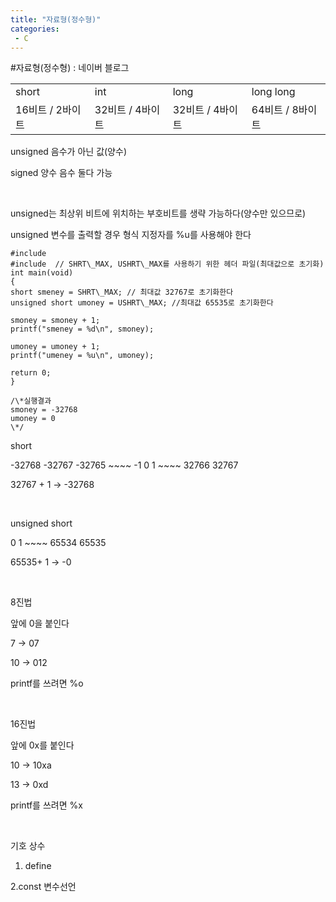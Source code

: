 ```yaml
---
title: "자료형(정수형)"
categories:
 - C
---
```

#자료형(정수형) : 네이버 블로그










|  |  |  |  |
| --- | --- | --- | --- |
| short | int | long | long long |
| 16비트 / 2바이트 | 32비트 / 4바이트 | 32비트 / 4바이트 | 64비트 / 8바이트 |






 


unsigned 음수가 아닌 값(양수)

signed 양수 음수 둘다 가능

​

unsigned는 최상위 비트에 위치하는 부호비트를 생략 가능하다(양수만 있으므로)

unsigned 변수를 출력할 경우 형식 지정자를 %u를 사용해야 한다




 




```
#include 
#include  // SHRT\_MAX, USHRT\_MAX를 사용하기 위한 헤더 파일(최대값으로 초기화)
int main(void)
{
short smeney = SHRT\_MAX; // 최대값 32767로 초기화한다
unsigned short umoney = USHRT\_MAX; //최대값 65535로 초기화한다

smoney = smoney + 1;
printf("smeney = %d\n", smoney);

umoney = umoney + 1;
printf("umeney = %u\n", umoney);

return 0;
}

/\*실행결과
smoney = -32768
umoney = 0
\*/
```





 


short 

-32768 -32767 -32765 ~~~~ -1 0 1 ~~~~ 32766 32767

32767 + 1 → -32768

​

unsigned short

0 1 ~~~~ 65534 65535

65535+ 1 → -0

​

8진법

앞에 0을 붙인다

7 → 07

10 → 012

printf를 쓰려면 %o

​

16진법

앞에 0x를 붙인다

10 → 10xa

13 → 0xd

printf를 쓰려면 %x

​

기호 상수

1. define

2.const 변수선언

​

​

​

​

​

​

​




 

